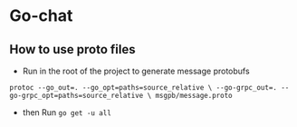 # Go-chat

## How to use proto files
* Run in the root of the project to generate message protobufs

`protoc --go_out=. --go_opt=paths=source_relative \
    --go-grpc_out=. --go-grpc_opt=paths=source_relative \
    msgpb/message.proto`

* then Run
`go get -u all`
